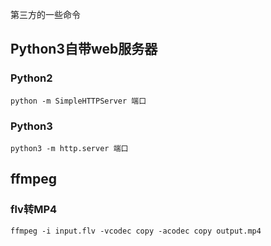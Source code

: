 第三方的一些命令

## Python3自带web服务器

### Python2

`python -m SimpleHTTPServer 端口`

### Python3

`python3 -m http.server 端口`

## ffmpeg

### flv转MP4

`ffmpeg -i input.flv -vcodec copy -acodec copy output.mp4`

